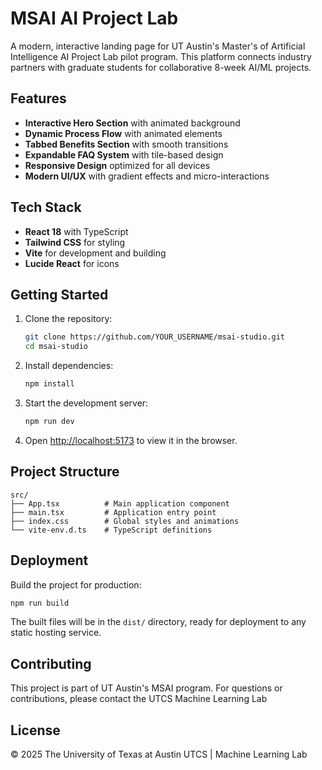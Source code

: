 # MSAI AI Project Lab

A modern, interactive landing page for UT Austin's Master's of Artificial Intelligence AI Project Lab pilot program. This platform connects industry partners with graduate students for collaborative 8-week AI/ML projects.

## Features

- **Interactive Hero Section** with animated background
- **Dynamic Process Flow** with animated elements
- **Tabbed Benefits Section** with smooth transitions
- **Expandable FAQ System** with tile-based design
- **Responsive Design** optimized for all devices
- **Modern UI/UX** with gradient effects and micro-interactions

## Tech Stack

- **React 18** with TypeScript
- **Tailwind CSS** for styling
- **Vite** for development and building
- **Lucide React** for icons

## Getting Started

1. Clone the repository:
   ```bash
   git clone https://github.com/YOUR_USERNAME/msai-studio.git
   cd msai-studio
   ```

2. Install dependencies:
   ```bash
   npm install
   ```

3. Start the development server:
   ```bash
   npm run dev
   ```

4. Open [http://localhost:5173](http://localhost:5173) to view it in the browser.

## Project Structure

```
src/
├── App.tsx          # Main application component
├── main.tsx         # Application entry point
├── index.css        # Global styles and animations
└── vite-env.d.ts    # TypeScript definitions
```

## Deployment

Build the project for production:

```bash
npm run build
```

The built files will be in the `dist/` directory, ready for deployment to any static hosting service.

## Contributing

This project is part of UT Austin's MSAI program. For questions or contributions, please contact the UTCS Machine Learning Lab

## License

© 2025 The University of Texas at Austin UTCS | Machine Learning Lab